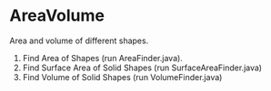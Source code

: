 # AreaVolume
Area and volume of different shapes.

1. Find Area of Shapes (run AreaFinder.java).
2. Find Surface Area of Solid Shapes (run SurfaceAreaFinder.java)
1. Find Volume of Solid Shapes (run VolumeFinder.java)



